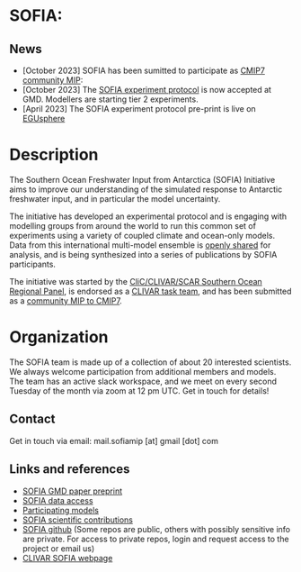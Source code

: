 # SOFIA:

## News
- [October 2023] SOFIA has been sumitted to participate as [CMIP7 community MIP](https://wcrp-cmip.org/model-intercomparison-projects-mips/#registered-mips): 
- [October 2023] The [SOFIA experiment protocol](https://egusphere.copernicus.org/preprints/2023/egusphere-2023-198/) is now accepted at GMD. Modellers are starting tier 2 experiments.
- [April 2023] The SOFIA experiment protocol pre-print is live on [EGUsphere](https://egusphere.copernicus.org/preprints/2023/egusphere-2023-198/)

# Description

The Southern Ocean Freshwater Input from Antarctica (SOFIA) Initiative aims
to improve our understanding of the simulated response to Antarctic freshwater
input, and in particular the model uncertainty. 

The initiative has developed an experimental protocol and is engaging with modelling
groups from around the world to run this common set of experiments using a variety
of coupled climate and ocean-only models. Data from this international multi-model
ensemble is [openly shared](./data-access.html) for analysis, and is being 
synthesized into a series of publications by SOFIA participants. 


The initiative was started by the 
[CliC/CLIVAR/SCAR Southern Ocean Regional Panel](https://www.clivar.org/clivar-panels/southern), is endorsed as a [CLIVAR task team](https://www.clivar.org/sofia), and has been submitted as a [community MIP to CMIP7](https://wcrp-cmip.org/model-intercomparison-projects-mips/#registered-mips).

# Organization

The SOFIA team is made up of a collection of about 20 interested scientists. We always welcome participation from additional members and models. 
The team has an active slack workspace, and we meet on every second Tuesday of the month via zoom at 12 pm UTC. Get in touch
for details!

Contact
-------
Get in touch via email: 
mail.sofiamip [at] gmail [dot] com

Links and references
--------------------
- [SOFIA GMD paper preprint](https://egusphere.copernicus.org/preprints/2023/egusphere-2023-198/)
- [SOFIA data access](./data-access.html)
- [Participating models](./participating-models.html)
- [SOFIA scientific contributions](./contributions.html)
- [SOFIA github](https://github.com/sofiamip) (Some repos are public, others with possibly sensitive info are private. For access to private repos, login and request access to the project or email us) 
- [CLIVAR SOFIA webpage](https://www.clivar.org/sofia)

